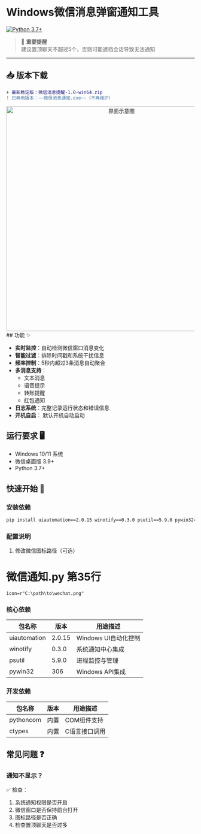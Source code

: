 # Windows微信消息弹窗通知工具
  
  [![Python 3.7+](https://img.shields.io/badge/python-3.7+-blue.svg)](https://www.python.org/downloads/)
  
  > 🔔 **重要提醒**  
  > 建议置顶聊天不超过5个，否则可能遮挡会话导致无法通知

---

## 📥 版本下载
```diff
+ 最新稳定版：微信消息提醒-1.0-win64.zip 
! 已弃用版本：~~微信消息通知.exe~~（不再维护）
```

<div align="center">
  <img src="https://github.com/user-attachments/assets/b328aeb1-ceb4-4366-ade6-0acff4ddd4fe" width="600" alt="界面示意图">
  <br>
  </div>
## 功能 ✨

- **实时监控**：自动检测微信窗口消息变化
- **智能过滤**：排除时间戳和系统干扰信息
- **频率控制**：5秒内超过3条消息自动聚合
- **多消息支持**：
  - 文本消息
  - 语音提示
  - 转账提醒
  - 红包通知
- **日志系统**：完整记录运行状态和错误信息
- **开机自启**： 默认开机自动启动

## 运行要求 🖥️

- Windows 10/11 系统
- 微信桌面版 3.9+
- Python 3.7+

## 快速开始 🚀

### 安装依赖
```bash
pip install uiautomation==2.0.15 winotify==0.3.0 psutil==5.9.0 pywin32==306
```
### 配置说明
1. 修改微信图标路径（可选）

# 微信通知.py 第35行
```
icon=r"C:\path\to\wechat.png"
```


### 核心依赖
| 包名称         | 版本     | 用途描述                  |
|----------------|----------|-------------------------|
| uiautomation   | 2.0.15   | Windows UI自动化控制       |
| winotify       | 0.3.0    | 系统通知中心集成           |
| psutil         | 5.9.0    | 进程监控与管理             |
| pywin32        | 306      | Windows API集成          |

### 开发依赖
| 包名称         | 版本     | 用途描述                  |
|----------------|----------|-------------------------|
| pythoncom      | 内置      | COM组件支持              |
| ctypes         | 内置      | C语言接口调用            |

## 常见问题 ❓
### 通知不显示？
✅ 检查：

1. 系统通知权限是否开启
2. 微信窗口是否保持前台打开
3. 图标路径是否正确
4. 检查置顶聊天是否过多
